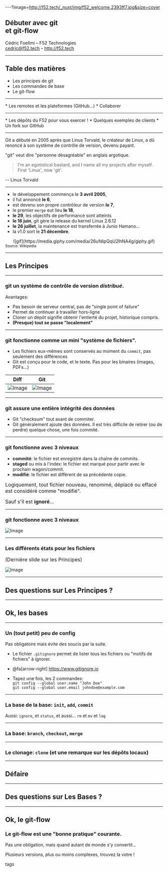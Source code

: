 ---?image=http://f52.tech/_nuxt/img/f52_welcome.2393ff7.jpg&size=cover

<span class="menu-title" style="display: none;">Débuter avec Git et Git-flow</span>

## Débuter avec git<br/>et git-flow

Cédric Foellmi – F52 Technologies<br/>cedric@f52.tech – http://f52.tech

---

## Table des matières

* Les principes de git
* Les commandes de base
* Le git-flow
<hr>
* Les <span class="code">remotes</span> et les plateformes (GitHub...)
* Collaborer
<hr>
* Les dépôts du F52 pour vous exercer !
* Quelques exemples de clients
* Un fork sur GitHub


---

<span class="menu-title" style="display: none">Historique 1</span>

Git a débuté en 2005 après que Linus Torvald, le créateur de Linux, a dû
renoncé à son système de contrôle de version, devenu payant.

"git" veut dire "personne désagréable" en anglais argotique.

> I'm an egotistical bastard, and I name all my projects after myself. First 'Linux', now 'git'.

-- Linus Torvald

---

<span class="menu-title" style="display: none">Historique 2</span>

* le développement commença le **3 avril 2005**,
* il fut annoncé **le 6**,
* est devenu son propre contrôleur de version **le 7**,
* le premier `merge` eut lieu **le 18**,
* **le 29**, les objectifs de performance sont atteints
* **le 16 juin**, git gère la release du kernel Linux 2.6.12
* **le 26 juillet**, la maintenance est transferrée à Junio Hamano...
* la v1.0 sort le **21 décembre**.

<center>![gif](https://media.giphy.com/media/26ufdipQqU2lhNA4g/giphy.gif)</center>
<small>Source: Wikipedia</small>

---

## Les Principes

---

<span class="menu-title" style="display: none">Les principes I</span>

### git un système de contrôle de version *distribué*.

Avantages:

* Pas besoin de serveur central, pas de "single point of failure"
* Permet de continuer à travailler hors-ligne
* Cloner un dépôt signifie obtenir l'entierté du projet, historique compris.
* **(Presque) tout se passe "localement"**

---

<span class="menu-title" style="display: none">Les principes II</span>

### git fonctionne comme un mini "système de fichiers".

* Les fichiers eux-mêmes sont conservés au moment du `commit`, pas seulement des différences
* Git est conçu pour le code, et le texte. Pas pour les binaires (images, PDFs...)

Diff | Git
--- | ---
![Image](https://git-scm.com/book/en/v2/images/deltas.png) | ![Image](https://git-scm.com/book/en/v2/images/snapshots.png)


---

<span class="menu-title" style="display: none">Les principes III</span>

### git assure une entière intégrité des données

* Git "checksum" tout avant de commiter.
* Git généralement ajoute des données. Il est très difficile de retirer (ou de perdre) quelque chose, une fois commité.

---

<span class="menu-title" style="display: none">Les principes IV</span>

### git fonctionne avec 3 niveaux

* **commité**: le fichier est enregistré dans la chaîne de commits.
* **staged** ou mis à l'index: le fichier est marqué pour partir avec le prochain wagon/commit.
* **modifié**: le fichier est différent de sa précédente copie.

<span style="font-size: medium">Logiquement, tout fichier nouveau, renommé, déplacé ou effacé est considéré comme "modifié".</span>

<span style="font-size: medium">Sauf s'il est **ignoré**...</span>

---
<span class="menu-title" style="display: none">Les principes IV (image)</span>

### git fonctionne avec 3 niveaux

![Image](https://git-scm.com/book/en/v2/images/areas.png)


---

<span class="menu-title" style="display: none">Les principes V</span>

### Les différents états pour les fichiers

<span style="font-size: medium; opacity=0.6;">(Dernière slide sur les Principes)</span>

![Image](https://git-scm.com/book/en/v2/images/lifecycle.png)

---

## Des questions sur Les Principes ?

---

## Ok, les bases

---

<span class="menu-title" style="display: none">Un (tout petit) peu de config</span>

### Un (tout petit) peu de config

Pas obligatoire mais évite des soucis par la suite.

* Le fichier `.gitignore` permet de lister tous les fichiers ou "motifs de fichiers" à ignorer.
* @fa[arrow-right] https://www.gitignore.io

* Tapez une fois, les 2 commandes:<br/>
`git config --global user.name "John Doe"`<br/>
`git config --global user.email johndoe@example.com`


---

<span class="menu-title" style="display: none">Les commandes vraiment de base</span>

### La base de la base: `init`, `add`, `commit`

Aussi: `ignore`, et `status`, et aussi... `rm` et `mv` et `log`

---

<span class="menu-title" style="display: none">Les commandes de base +</span>

### La base: `branch`, `checkout`, `merge`


---

<span class="menu-title" style="display: none">clone</span>

### Le clonage: `clone` (et une remarque sur les dépôts locaux)

---

<span class="menu-title" style="display: none">Défaire</span>

## Défaire

---

## Des questions sur Les Bases ?

---

## Ok, le git-flow

<span class="menu-title" style="display: none">git-flow</span>

### Le git-flow est une "bonne pratique" courante.

Pas une obligation, mais quand autant de monde s'y convertit...

Plusieurs versions, plus ou moins complexes, trouvez la votre !

tags
